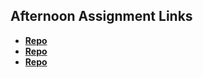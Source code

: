 ## Afternoon Assignment Links

* **[Repo](https://github.com/tylermarcott/ChoreScore)**
* **[Repo](https://github.com/tylermarcott/<ASSIGNMENT_REPO>)**
* **[Repo](https://github.com/tylermarcott/<ASSIGNMENT_REPO>)**
